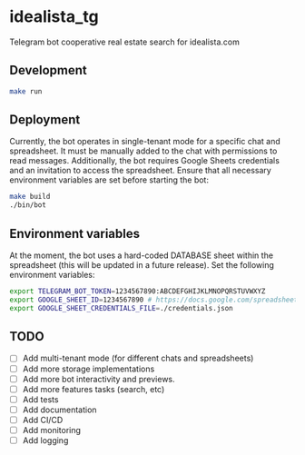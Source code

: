 # idealista_tg

Telegram bot cooperative real estate search for idealista.com

## Development

```bash
make run
```

## Deployment
Currently, the bot operates in single-tenant mode for a specific chat and spreadsheet. It must be manually added to the chat with permissions to read messages. Additionally, the bot requires Google Sheets credentials and an invitation to access the spreadsheet. Ensure that all necessary environment variables are set before starting the bot:
```bash
make build
./bin/bot
```
## Environment variables
At the moment, the bot uses a hard-coded DATABASE sheet within the spreadsheet (this will be updated in a future release). Set the following environment variables:
```bash
export TELEGRAM_BOT_TOKEN=1234567890:ABCDEFGHIJKLMNOPQRSTUVWXYZ
export GOOGLE_SHEET_ID=1234567890 # https://docs.google.com/spreadsheets/d/<ID HERE>
export GOOGLE_SHEET_CREDENTIALS_FILE=./credentials.json
```

## TODO
- [ ] Add multi-tenant mode (for different chats and spreadsheets)
- [ ] Add more storage implementations
- [ ] Add more bot interactivity and previews.
- [ ] Add more features tasks (search, etc)
- [ ] Add tests
- [ ] Add documentation
- [ ] Add CI/CD
- [ ] Add monitoring
- [ ] Add logging

```